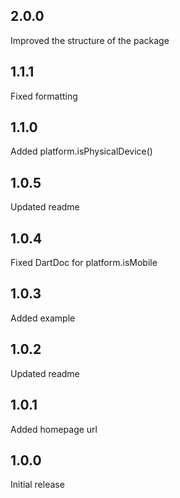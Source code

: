 ## 2.0.0
Improved the structure of the package

## 1.1.1
Fixed formatting

## 1.1.0
Added platform.isPhysicalDevice()

## 1.0.5
Updated readme

## 1.0.4
Fixed DartDoc for platform.isMobile

## 1.0.3
Added example

## 1.0.2
Updated readme

## 1.0.1
Added homepage url

## 1.0.0
Initial release